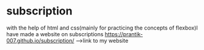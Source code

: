 # subscription
with the help of html and css(mainly for practicing the concepts of flexbox)I have made a website on subscriptions
 https://prantik-007.github.io/subscription/    -->link to my website
